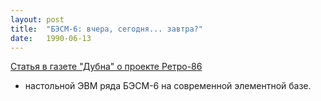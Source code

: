 ```yaml
---
layout: post
title:  "БЭСМ-6: вчера, сегодня... завтра?"
date:   1990-06-13
---
```


[Статья в газете "Дубна" о проекте Ретро-86](/wiki/1990-dubna-retro86)
- настольной ЭВМ ряда БЭСМ-6 на современной элементной базе.
